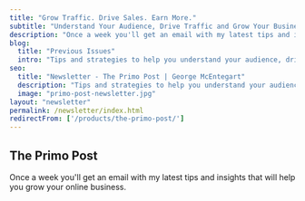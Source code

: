 ```yaml
---
title: "Grow Traffic. Drive Sales. Earn More."
subtitle: "Understand Your Audience, Drive Traffic and Grow Your Business"
description: "Once a week you'll get an email with my latest tips and insights that will help you grow your online business."
blog:
  title: "Previous Issues"
  intro: "Tips and strategies to help you understand your audience, drive more traffic to your website and ultimately get more sales."
seo:
  title: "Newsletter - The Primo Post | George McEntegart"
  description: "Tips and strategies to help you understand your audience, drive more traffic to your website and ultimately get more sales."
  image: "primo-post-newsletter.jpg"
layout: "newsletter"
permalink: /newsletter/index.html
redirectFrom: ['/products/the-primo-post/']
---
```

## The Primo Post

Once a week you'll get an email with my latest tips and insights that will help you grow your online business.